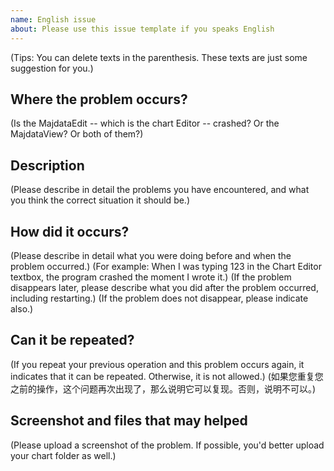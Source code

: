 ```yaml
---
name: English issue
about: Please use this issue template if you speaks English
---
```


(Tips: You can delete texts in the parenthesis. These texts are just some suggestion for you.)

## Where the problem occurs?

(Is the MajdataEdit -- which is the chart Editor -- crashed? Or the MajdataView? Or both of them?)

## Description

(Please describe in detail the problems you have encountered, and what you think the correct situation it should be.)

## How did it occurs?

(Please describe in detail what you were doing before and when the problem occurred.)
(For example: When I was typing 123 in the Chart Editor textbox, the program crashed the moment I wrote it.)
(If the problem disappears later, please describe what you did after the problem occurred, including restarting.)
(If the problem does not disappear, please indicate also.)

## Can it be repeated?

(If you repeat your previous operation and this problem occurs again, it indicates that it can be repeated. Otherwise, it is not allowed.)
(如果您重复您之前的操作，这个问题再次出现了，那么说明它可以复现。否则，说明不可以。)

## Screenshot and files that may helped

(Please upload a screenshot of the problem. If possible, you'd better upload your chart folder as well.)
